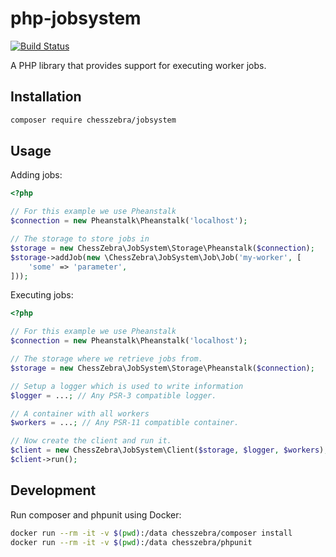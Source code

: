 # php-jobsystem

[![Build Status](https://travis-ci.org/chesszebra/php-jobsystem.svg?branch=master)](https://travis-ci.org/chesszebra/php-jobsystem)

A PHP library that provides support for executing worker jobs.

## Installation

```bash
composer require chesszebra/jobsystem
```

## Usage

Adding jobs:


```php
<?php

// For this example we use Pheanstalk
$connection = new Pheanstalk\Pheanstalk('localhost');

// The storage to store jobs in
$storage = new ChessZebra\JobSystem\Storage\Pheanstalk($connection);
$storage->addJob(new \ChessZebra\JobSystem\Job\Job('my-worker', [
    'some' => 'parameter',
]));
```

Executing jobs:

```php
<?php

// For this example we use Pheanstalk
$connection = new Pheanstalk\Pheanstalk('localhost');

// The storage where we retrieve jobs from.
$storage = new ChessZebra\JobSystem\Storage\Pheanstalk($connection);

// Setup a logger which is used to write information
$logger = ...; // Any PSR-3 compatible logger.

// A container with all workers
$workers = ...; // Any PSR-11 compatible container.

// Now create the client and run it. 
$client = new ChessZebra\JobSystem\Client($storage, $logger, $workers);
$client->run();
```

## Development

Run composer and phpunit using Docker:

```bash
docker run --rm -it -v $(pwd):/data chesszebra/composer install 
docker run --rm -it -v $(pwd):/data chesszebra/phpunit 
```
